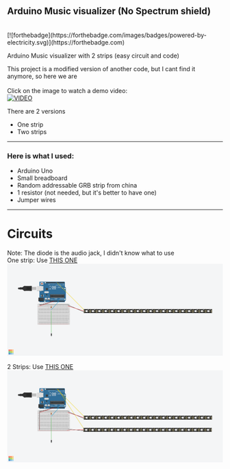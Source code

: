 <h2><b>Arduino Music visualizer (No Spectrum shield)</b></h2><br>[![forthebadge](https://forthebadge.com/images/badges/powered-by-electricity.svg)](https://forthebadge.com)

Arduino Music visualizer with 2 strips (easy circuit and code)

This project is a modified version of another code, but I cant find it anymore, so here we are
<br><br>Click on the image to watch a demo video:<br>
[![VIDEO]()](https://www.youtube.com/watch?v=jSymfb3HZiA&feature=youtu.be)

There are 2 versions
<ul>
  <li>One strip </li>
  <li>Two strips </li>
</ul><hr>
<h3>Here is what I used:</h3>
<ul>
  <li>Arduino Uno</li>
  <li>Small breadboard</li>
  <li>Random addressable GRB strip from china</li>
  <li>1 resistor (not needed, but it's better to have one)</li>
  <li>Jumper wires</li>  
</ul>
<hr>
<h1>Circuits</h1>
Note: The diode is the audio jack, I didn't know what to use <br>
One strip: Use <a href="https://github.com/AirPlayerYT/arduino_music_visualizer/blob/main/Sketch_led_mono.ino">THIS ONE</a>
<img src="https://github.com/AirPlayerYT/arduino_music_vis/blob/main/Mono.png">

2 Strips: Use <a href="https://github.com/AirPlayerYT/arduino_music_visualizer/blob/main/Arduino%20visualizer%20(English).ino">THIS ONE</a>
<img src="https://github.com/AirPlayerYT/arduino_music_vis/blob/main/Double.png">
